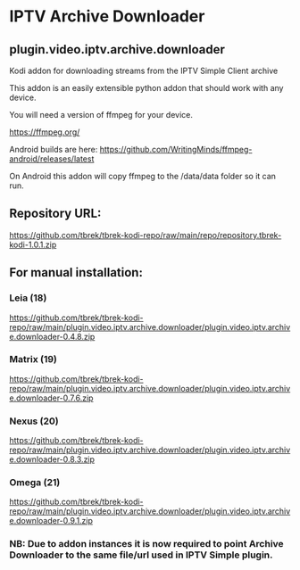 # IPTV Archive Downloader
## plugin.video.iptv.archive.downloader

Kodi addon for downloading streams from the IPTV Simple Client archive

This addon is an easily extensible python addon that should work with any device.

You will need a version of ffmpeg for your device.

https://ffmpeg.org/

Android builds are here: https://github.com/WritingMinds/ffmpeg-android/releases/latest

On Android this addon will copy ffmpeg to the /data/data folder so it can run.


## Repository URL:
https://github.com/tbrek/tbrek-kodi-repo/raw/main/repo/repository.tbrek-kodi-1.0.1.zip


## For manual installation:

### Leia (18)
https://github.com/tbrek/tbrek-kodi-repo/raw/main/plugin.video.iptv.archive.downloader/plugin.video.iptv.archive.downloader-0.4.8.zip

### Matrix (19)
https://github.com/tbrek/tbrek-kodi-repo/raw/main/plugin.video.iptv.archive.downloader/plugin.video.iptv.archive.downloader-0.7.6.zip

### Nexus (20)
https://github.com/tbrek/tbrek-kodi-repo/raw/main/plugin.video.iptv.archive.downloader/plugin.video.iptv.archive.downloader-0.8.3.zip

### Omega (21)
https://github.com/tbrek/tbrek-kodi-repo/raw/main/plugin.video.iptv.archive.downloader/plugin.video.iptv.archive.downloader-0.9.1.zip


### NB: Due to addon instances it is now required to point Archive Downloader to the same file/url used in IPTV Simple plugin.